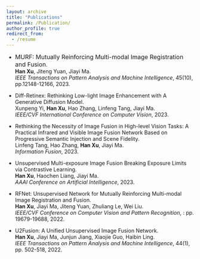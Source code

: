 ```yaml
---
layout: archive
title: "Publications"
permalink: /Publication/
author_profile: true
redirect_from:
  - /resume
---
```


* <font size=3>MURF: Mutually Reinforcing Multi-modal Image Registration and Fusion</font>.<br>
<b>Han Xu</b>, Jiteng Yuan, Jiayi Ma.<br>
*IEEE Transactions on Pattern Analysis and Machine Intelligence*, 45(10), pp.12148-12166, 2023.

* Diff-Retinex: Rethinking Low-light Image Enhancement with A Generative Diffusion Model.<br>
Xunpeng Yi, <b>Han Xu</b>, Hao Zhang, Linfeng Tang, Jiayi Ma.<br>
*IEEE/CVF International Conference on Computer Vision*, 2023.

* Rethinking the Necessity of Image Fusion in High-level Vision Tasks: A Practical Infrared and Visible Image Fusion Network Based on Progressive Semantic Injection and Scene Fidelity.<br>
Linfeng Tang, Hao Zhang, <b>Han Xu</b>, Jiayi Ma.<br>
*Information Fusion*, 2023.

* Unsupervised Multi-exposure Image Fusion Breaking Exposure Limits via Contrastive Learning.<br>
 <b>Han Xu</b>, Haochen Liang, Jiayi Ma. <br>
*AAAI Conference on Artificial Intelligence*, 2023.

* RFNet: Unsupervised Network for Mutually Reinforcing Multi-modal Image Registration and Fusion.<br>
<b>Han Xu</b>, Jiayi Ma, Jiteng Yuan, Zhuliang Le, Wei Liu.<br>
*IEEE/CVF Conference on Computer Vision and Pattern Recognition*,
:   pp. 19679-19688, 2022.

* U2Fusion: A Unified Unsupervised Image Fusion Network.<br>
<b>Han Xu</b>, Jiayi Ma, Junjun Jiang, Xiaojie Guo, Haibin Ling.<br>
*IEEE Transactions on Pattern Analysis and Machine Intelligence*, 44(1), pp. 502-518, 2022.

